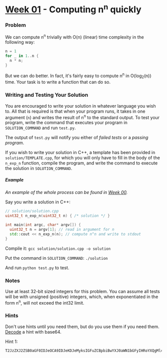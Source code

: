 # [Week 01](./01) - Computing n<sup>n</sup> quickly

### Problem

We can compute n<sup>n</sup> trivially with O(n) (linear) time complexity in the
following way:

```rust
n = 1
for _ in 1..n {
  n * n;
}
```

But we can do better. In fact, it's fairly easy to compute n<sup>n</sup> in
O(log<sub>2</sub>(n)) time. Your task is to write a function that can do so.

### Writing and Testing Your Solution

You are encouraged to write your solution in whatever language you wish to. All
that is required is that when your program runs, it takes in one argument (`n`)
and writes the result of n<sup>n</sup> to the standard output. To test your
program, write the command that executes your program in `SOLUTION_COMMAND` and
run `test.py`.

The output of `test.py` will notify you either of _failed tests_ or a _passing
program_.

If you wish to write your solution in C++, a template has been provided in
`solution/TEMPLATE.cpp`, for which you will only have to fill in the body of
the `n_exp_n` function, compile the program, and write the command to execute
the solution in `SOLUTION_COMMAND`.

##### Example

_An example of the whole process can be found in [Week 00](../00)._

Say you write a solution in C++:

```cpp
// solution/solution.cpp
uint32_t n_exp_n(uint32_t n) { /* solution */ }

int main(int argc, char* argv[]) {
  uint32_t n = argv[1]; // read in argument for n
  std::cout << n_exp_n(n); // compute n^n and write to stdout
}
```

Compile it: `gcc solution/solution.cpp -o solution`

Put the command in `SOLUTION_COMMAND`: `./solution`

And run `python test.py` to test.

### Notes

Use at least 32-bit sized integers for this problem. You can assume all tests
will be with unsigned (positive) integers, which, when exponentiated in the form
n<sup>n</sup>, will not exceed the int32 limit.

### Hints

Don't use hints until you need them, but do you use them if you need them.
[Decode](https://www.base64decode.org) a hint with base64.

Hint 1:

```
T2JzZXJ2ZSB0aGF0IDJeOCA9IDJeKDJeMyksIGFuZCBpbiBwYXJ0aWN1bGFyIHRoYXQgMl4zID0gOCBpbXBsaWVzIGxvZ18yKDgpID0gMy4=
```
